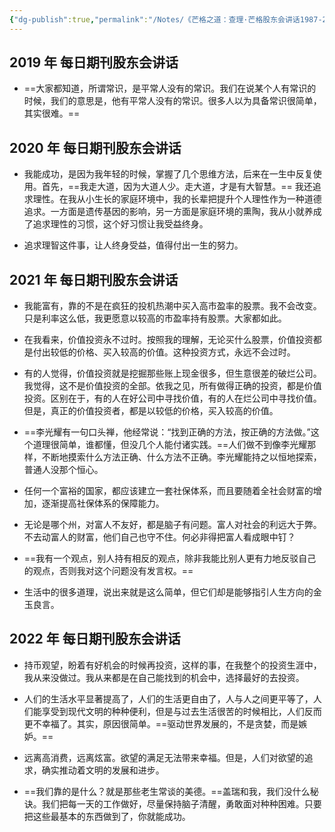 ```yaml
---
{"dg-publish":true,"permalink":"/Notes/《芒格之道：查理·芒格股东会讲话1987-2022》/","tags":["金融投资"]}
---
```



## 2019 年 每日期刊股东会讲话

- ==大家都知道，所谓常识，是平常人没有的常识。我们在说某个人有常识的时候，我们的意思是，他有平常人没有的常识。很多人以为具备常识很简单，其实很难。==

## 2020 年 每日期刊股东会讲话

- 我能成功，是因为我年轻的时候，掌握了几个思维方法，后来在一生中反复使用。首先，==我走大道，因为大道人少。走大道，才是有大智慧。== 我还追求理性。在我从小生长的家庭环境中，我的长辈把提升个人理性作为一种道德追求。一方面是遗传基因的影响，另一方面是家庭环境的熏陶，我从小就养成了追求理性的习惯，这个好习惯让我受益终身。

- 追求理智这件事，让人终身受益，值得付出一生的努力。

## 2021 年 每日期刊股东会讲话

- 我能富有，靠的不是在疯狂的投机热潮中买入高市盈率的股票。我不会改变。只是利率这么低，我更愿意以较高的市盈率持有股票。大家都如此。

- 在我看来，价值投资永不过时。按照我的理解，无论买什么股票，价值投资都是付出较低的价格、买入较高的价值。这种投资方式，永远不会过时。

- 有的人觉得，价值投资就是挖掘那些账上现金很多，但生意很差的破烂公司。我觉得，这不是价值投资的全部。依我之见，所有做得正确的投资，都是价值投资。区别在于，有的人在好公司中寻找价值，有的人在烂公司中寻找价值。但是，真正的价值投资者，都是以较低的价格，买入较高的价值。

- ==李光耀有一句口头禅，他经常说：“找到正确的方法，按正确的方法做。”这个道理很简单，谁都懂，但没几个人能付诸实践。==人们做不到像李光耀那样，不断地摸索什么方法正确、什么方法不正确。李光耀能持之以恒地探索，普通人没那个恒心。

- 任何一个富裕的国家，都应该建立一套社保体系，而且要随着全社会财富的增加，逐渐提高社保体系的保障能力。

- 无论是哪个州，对富人不友好，都是脑子有问题。富人对社会的利远大于弊。不去动富人的财富，他们自己也守不住。何必非得把富人看成眼中钉？

- ==我有一个观点，别人持有相反的观点，除非我能比别人更有力地反驳自己的观点，否则我对这个问题没有发言权。==

- 生活中的很多道理，说出来就是这么简单，但它们却是能够指引人生方向的金玉良言。

## 2022 年 每日期刊股东会讲话

- 持币观望，盼着有好机会的时候再投资，这样的事，在我整个的投资生涯中，我从来没做过。我从来都是在自己能找到的机会中，选择最好的去投资。

- 人们的生活水平显著提高了，人们的生活更自由了，人与人之间更平等了，人们能享受到现代文明的种种便利，但是与过去生活很苦的时候相比，人们反而更不幸福了。其实，原因很简单。==驱动世界发展的，不是贪婪，而是嫉妒。==

- 远离高消费，远离炫富。欲望的满足无法带来幸福。但是，人们对欲望的追求，确实推动着文明的发展和进步。

- ==我们靠的是什么？就是那些老生常谈的美德。==盖瑞和我，我们没什么秘诀。我们把每一天的工作做好，尽量保持脑子清醒，勇敢面对种种困难。只要把这些最基本的东西做到了，你就能成功。
